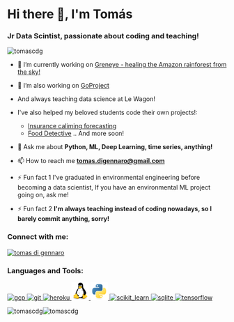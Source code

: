 <h1 align="left">Hi there 👋, I'm Tomás</h1>
<h3 align="left">Jr Data Scintist, passionate about coding and teaching!</h3>

<p align="left"> <img src="https://komarev.com/ghpvc/?username=tomascdg&label=Profile%20views&color=0e75b6&style=flat" alt="tomascdg" /> </p>

- 🔭 I’m currently working on [Greneye - healing the Amazon rainforest from the sky!](https://github.com/TomasCDG/greeneye) 

- 👯 I’m also working on [GoProject](https://github.com/julietahocsman/goproject)

- And always teaching data science at Le Wagon!

- I've also helped my beloved students code their own projects!:
   
   + [Insurance caliming forecasting](https://github.com/valeria0801/Insurance_claiming_forecasting)
   + [Food Detective](https://github.com/tomasaltilio/Food_Detective)
     .. And more soon!

- 💬 Ask me about **Python, ML, Deep Learning, time series, anything!**

- 📫 How to reach me **tomas.digennaro@gmail.com**

- ⚡ Fun fact 1  I've graduated in environmental engineering before becoming a data scientist, If you have an environmental ML project going on, ask me!

- ⚡ Fun fact 2 **I'm always teaching instead of coding nowadays, so I barely commit anything, sorry!**

<h3 align="left">Connect with me:</h3>
<p align="left">
<a href="https://linkedin.com/in/tomas di gennaro" target="blank"><img align="center" src="https://cdn.jsdelivr.net/npm/simple-icons@3.0.1/icons/linkedin.svg" alt="tomas di gennaro" height="30" width="40" /></a>
</p>

<h3 align="left">Languages and Tools:</h3>
<p align="left"> <a href="https://cloud.google.com" target="_blank"> <img src="https://www.vectorlogo.zone/logos/google_cloud/google_cloud-icon.svg" alt="gcp" width="40" height="40"/> </a> <a href="https://git-scm.com/" target="_blank"> <img src="https://www.vectorlogo.zone/logos/git-scm/git-scm-icon.svg" alt="git" width="40" height="40"/> </a> <a href="https://heroku.com" target="_blank"> <img src="https://www.vectorlogo.zone/logos/heroku/heroku-icon.svg" alt="heroku" width="40" height="40"/> </a> <a href="https://www.linux.org/" target="_blank"> <img src="https://raw.githubusercontent.com/devicons/devicon/master/icons/linux/linux-original.svg" alt="linux" width="40" height="40"/> </a> <a href="https://www.python.org" target="_blank"> <img src="https://raw.githubusercontent.com/devicons/devicon/master/icons/python/python-original.svg" alt="python" width="40" height="40"/> </a> <a href="https://scikit-learn.org/" target="_blank"> <img src="https://upload.wikimedia.org/wikipedia/commons/0/05/Scikit_learn_logo_small.svg" alt="scikit_learn" width="40" height="40"/> </a> <a href="https://www.sqlite.org/" target="_blank"> <img src="https://www.vectorlogo.zone/logos/sqlite/sqlite-icon.svg" alt="sqlite" width="40" height="40"/> </a> <a href="https://www.tensorflow.org" target="_blank"> <img src="https://www.vectorlogo.zone/logos/tensorflow/tensorflow-icon.svg" alt="tensorflow" width="40" height="40"/> </a> </p>

<p><img align="left" src="https://github-readme-stats.vercel.app/api/top-langs?username=tomascdg&show_icons=true&locale=en&layout=compact" alt="tomascdg" /></p>

<p>&nbsp;<img align="left" src="https://github-readme-stats.vercel.app/api?username=tomascdg&show_icons=true&locale=en" alt="tomascdg" /></p>

